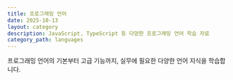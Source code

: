 ```yaml
---
title: 프로그래밍 언어
date: 2025-10-13
layout: category
description: JavaScript, TypeScript 등 다양한 프로그래밍 언어 학습 자료
category_path: languages
---
```

프로그래밍 언어의 기본부터 고급 기능까지, 실무에 필요한 다양한 언어 지식을 학습합니다.
